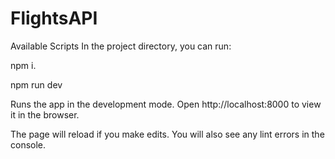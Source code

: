 # FlightsAPI


Available Scripts
In the project directory, you can run:

npm i.

npm run dev

Runs the app in the development mode.
Open http://localhost:8000 to view it in the browser.

The page will reload if you make edits.
You will also see any lint errors in the console.

